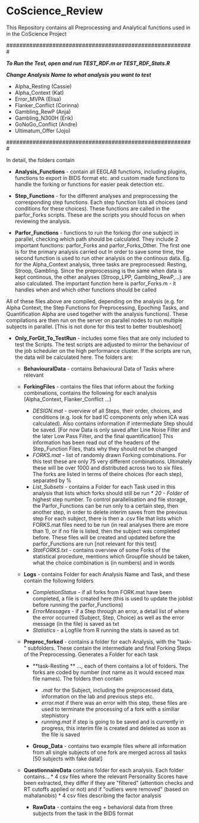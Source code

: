 # CoScience_Review

This Repository contains all Preprocessing and Analytical functions used in in the CoScience Project

######################################################### 

***To Run the Test, open and run TEST_RDF.m or TEST_RDF_Stats.R***

***Change Analysis Name to what analysis you want to test***
 * Alpha_Resting (Cassie)
 * Alpha_Context (Kat)
 * Error_MVPA (Elisa)
 * Flanker_Conflict (Corinna)
 * Gambling_RewP (Anja)
 * Gambling_N300H (Erik)
 * GoNoGo_Conflict (Andre)
 * Ultimatum_Offer (Jojo)

#########################################################


In detail, the folders contain
* **Analysis_Functions** - contain all EEGLAB functions, including plugins, functions to export in BIDS format etc. and custom made functions to handle the forking or functions for easier peak detection etc.

* **Step_Functions** - for the different analyses and preprocessing the corresponding step functions. Each step function lists all choices (and conditions for these choices). These functions are called in the parfor_Forks scripts. These are the scripts you should focus on when reviewing the analysis.

* **Parfor_Functions** - functions to run the forking (for one subject) in parallel, checking which path should be calculated.
                    They include 2 important functions: parfor_Forks and parfor_Forks_Other. The first one is for the primary analysis carried out
                    In order to save some time, the second function is used to run other analysis on the continous data. Eg. for the Alpha_Context analysis,
                    three tasks are preprocessed: Resting, Stroop, Gambling. Since the preprocessing is the same when data is kept continous, the other analyses 
                     (Stroop_LPP,  Gambling_RewP,...) are also calculated. 
                     The important function here is parfor_Forks.m - it handles when and which other functions should be called

All of these files above are compiled, depending on the analysis (e.g. for Alpha Context, the Step Functions for Preprocessing, Epoching Tasks, and Quantification Alpha are used together with the analysis functions). These compilations are then run on the server on parallel nodes to run multiple subjects in parallel. [This is not done for this test to better troubleshoot]


* **Only_ForGit_To_TestRun** - includes some files that are only included to test the Scripts. The test scripts are adjusted to mirror the behaviour of the job scheduler on the high performance cluster. If the scripts are run, the data will be calculated here. The folders are:

    * **BehaviouralData** - contains Behavioural Data of Tasks where relevant
    
    
    * **ForkingFiles** - contains the files that inform about the forking combinations, contains the following for each analysis (Alpha_Context, Flanker_Conflict ...)
        * *DESIGN.mat* - overview of all Steps, their order, choices, and conditions (e.g. look for bad IC components only when ICA was calculated). Also contains information if intermediate Step should be saved. [For now Data is only saved after Line Noise Filter and the later Low Pass Filter, and the final quantification] This information has been read out of the headers of the Step_Function Files, thats why they should not be changed
        * *FORKS.mat* - list of randomly drawn Forking combinations. For this test these are only 75 very different combinations. Ultimately these will be over 1000
                      and distributed across two to six files. The forks are listed in terms of theire choices (for each step), separated by %
        * *List_Subsets* - contains a Folder for each Task used in this analysis that lists which forks should still be run
              * *20 - Folder* of highest step number. To control parallelisation and file storage, the Parfor_Functions can be run only to a certain step, then another
                  step,  in order to delete interim saves from the previous step
                  For each subject, there is then a .csv file that lists which FORKS.mat files need to be run (in real analyses there are more than 1), or if no file
                  is listed, then the subject was completed before. These files will be created and updated before the parfor_Functions are run [not relevant for 
                  this test]
         * *StatFORKS.txt* - contains overview of some Forks of the statistical procedure, mentions which Groupfile should be taken, what the choice combination is (in numbers) and in  words
         
     * **Logs** - contains Folder for each Analysis Name and Task, and these contain the following folders
        * *CompletionStatus* - if all forks from FORK.mat have been completed, a file is created here (this is used to update the joblist before running the
                                   parfor_Functions)
         * *ErrorMessages* - if a Step through an error, a detail list of where the error occurred (Subject, Step, Choice) as well as the error message (in the
                                file) is saved as txt
         * *Statistics* - a Logfile from R running the stats  is saved as txt
                                                         
     * **Preproc_forked** - contains a folder for each Analysis, with the "task-" subfolders. These contain the intermediate and final Forking Steps of the 
                    Preprocessing. Generates a Folder for each task 
         * **task-Resting ** ..., each of them contains a lot of folders. The forks are coded by number (not name as it would exceed max file names). The folders then contain
            * *.mat* for the Subject, including the preprocessed data, information on the lab and previous steps etc.
            * *error.mat* if there was an error with this step, these files are used to terminate the processing of a fork with a similiar stephistory
            * *running.mat* if step is going to be saved and is currently in progress, this interim file is created and deleted as soon as the file is   saved
         
         * **Group_Data** - contains two example files where all information from all single subjects of one fork are merged across all tasks [50 subjects with fake data!]
                  
    
    * **QuestionnaireData** contains folder for each analysis. Each folder contains...
            * 4 csv files where the relevant Personality Scores have been extracted, they differ if they are "filtered" (attention 
                        checks and RT cutoffs applied or not) and if "outliers were removed" (based on mahalanobis)
            * 4 csv files describing the factor analysis
    
      
         * **RawData**  - contains the eeg + behavioral data from three subjects from the task in the BIDS format

         
                     
                      
